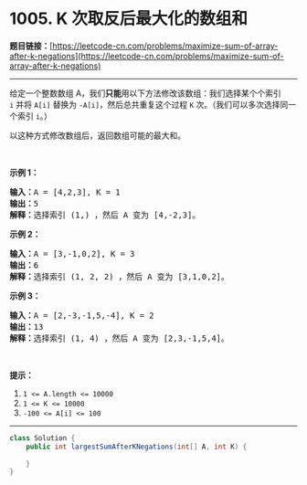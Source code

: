 # 1005. K 次取反后最大化的数组和

**题目链接：**[https://leetcode-cn.com/problems/maximize-sum-of-array-after-k-negations](https://leetcode-cn.com/problems/maximize-sum-of-array-after-k-negations)

---

<div class="content__1Y2H">
 <div class="notranslate">
  <p>给定一个整数数组 A，我们<strong>只能</strong>用以下方法修改该数组：我们选择某个个索引 <code>i</code>&nbsp;并将 <code>A[i]</code> 替换为 <code>-A[i]</code>，然后总共重复这个过程 <code>K</code> 次。（我们可以多次选择同一个索引 <code>i</code>。）</p> 
  <p>以这种方式修改数组后，返回数组可能的最大和。</p> 
  <p>&nbsp;</p> 
  <p><strong>示例 1：</strong></p> 
  <pre class="language-text"><strong>输入：</strong>A = [4,2,3], K = 1
<strong>输出：</strong>5
<strong>解释：</strong>选择索引 (1,) ，然后 A 变为 [4,-2,3]。
</pre> 
  <p><strong>示例 2：</strong></p> 
  <pre class="language-text"><strong>输入：</strong>A = [3,-1,0,2], K = 3
<strong>输出：</strong>6
<strong>解释：</strong>选择索引 (1, 2, 2) ，然后 A 变为 [3,1,0,2]。
</pre> 
  <p><strong>示例 3：</strong></p> 
  <pre class="language-text"><strong>输入：</strong>A = [2,-3,-1,5,-4], K = 2
<strong>输出：</strong>13
<strong>解释：</strong>选择索引 (1, 4) ，然后 A 变为 [2,3,-1,5,4]。
</pre> 
  <p>&nbsp;</p> 
  <p><strong>提示：</strong></p> 
  <ol> 
   <li><code>1 &lt;= A.length &lt;= 10000</code></li> 
   <li><code>1 &lt;= K &lt;= 10000</code></li> 
   <li><code>-100 &lt;= A[i] &lt;= 100</code></li> 
  </ol> 
 </div>
</div>

---

```java
class Solution {
    public int largestSumAfterKNegations(int[] A, int K) {
        
    }
}
```
